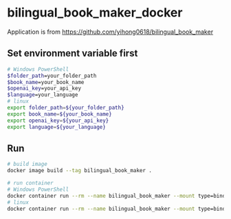 # bilingual_book_maker_docker
Application is from https://github.com/yihong0618/bilingual_book_maker


## Set environment variable first
```sh
# Windows PowerShell
$folder_path=your_folder_path
$book_name=your_book_name
$openai_key=your_api_key
$language=your_language
# linux
export folder_path=${your_folder_path}
export book_name=${your_book_name}
export openai_key=${your_api_key}
export language=${your_language}
```
## Run
```sh
# build image
docker image build --tag bilingual_book_maker .

# run container
# Windows PowerShell
docker container run --rm --name bilingual_book_maker --mount type=bind,source=$folder_path,target='/app/test_books' bilingual_book_maker --book_name "/app/test_books/$book_name.epub" --openai_key $openai_key --no_limit --language $language
# linux
docker container run --rm --name bilingual_book_maker --mount type=bind,source=${folder_path:-"$(pwd)/books"},target='/app/test_books' bilingual_book_maker --book_name "/app/test_books/${book_name:-animal_farm}.epub" --openai_key "${openai_key}" --no_limit --language "${language:-zh-hant}"
```